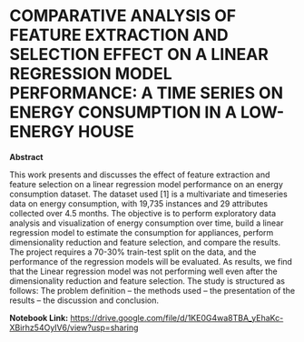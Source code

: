 # COMPARATIVE ANALYSIS OF FEATURE EXTRACTION AND SELECTION EFFECT ON A LINEAR REGRESSION MODEL PERFORMANCE: A TIME SERIES ON ENERGY CONSUMPTION IN A LOW-ENERGY HOUSE

**Abstract**

This work presents and discusses the effect of feature extraction and feature selection on a linear
regression model performance on an energy consumption dataset. The dataset used [1] is a
multivariate and timeseries data on energy consumption, with 19,735 instances and 29 attributes
collected over 4.5 months. The objective is to perform exploratory data analysis and visualization of
energy consumption over time, build a linear regression model to estimate the consumption for
appliances, perform dimensionality reduction and feature selection, and compare the results. The
project requires a 70-30% train-test split on the data, and the performance of the regression models
will be evaluated. As results, we find that the Linear regression model was not performing well even
after the dimensionality reduction and feature selection. The study is structured as follows: The
problem definition – the methods used – the presentation of the results – the discussion and
conclusion.

**Notebook Link:** https://drive.google.com/file/d/1KE0G4wa8TBA_yEhaKc-XBirhz54OyIV6/view?usp=sharing
